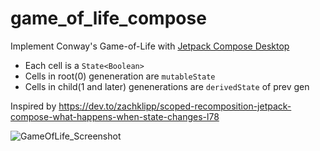 # game_of_life_compose
Implement Conway's Game-of-Life with [Jetpack Compose Desktop]([url](https://www.jetbrains.com/lp/compose-desktop/))
- Each cell is a `State<Boolean>`
- Cells in root(0) geneneration are `mutableState`
- Cells in child(1 and later) genenerations are `derivedState` of prev gen

Inspired by https://dev.to/zachklipp/scoped-recomposition-jetpack-compose-what-happens-when-state-changes-l78

![GameOfLife_Screenshot](https://user-images.githubusercontent.com/1066923/174559548-d061d290-27dd-4700-a5db-22efa5a65819.gif)
